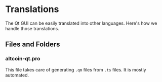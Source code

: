 Translations
============

The Qt GUI can be easily translated into other languages. Here's how we
handle those translations.

Files and Folders
-----------------

### altcoin-qt.pro

This file takes care of generating `.qm` files from `.ts` files. It is mostly
automated.